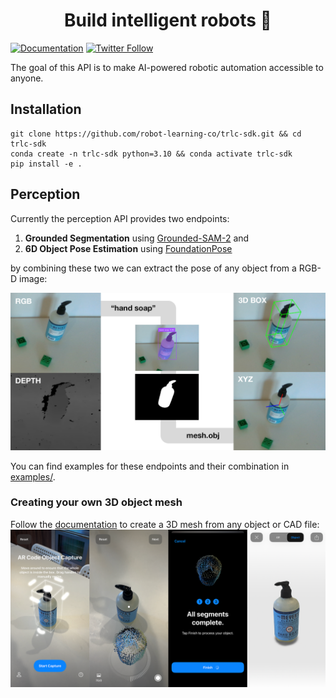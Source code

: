 <h1 align="center">Build intelligent robots 🤖</h1>

[![Documentation](https://img.shields.io/badge/Documentation-📕-blue)](https://docs.robot-learning.co/quickstart)
[![Twitter Follow](https://img.shields.io/twitter/follow/Jannik?style=social)](https://x.com/JannikGrothusen)

The goal of this API is to make AI-powered robotic automation accessible to anyone.

## Installation
```
git clone https://github.com/robot-learning-co/trlc-sdk.git && cd trlc-sdk
conda create -n trlc-sdk python=3.10 && conda activate trlc-sdk
pip install -e .
```

## Perception
Currently the perception API provides two endpoints:

1. **Grounded Segmentation** using [Grounded-SAM-2](https://github.com/IDEA-Research/Grounded-SAM-2) and
2. **6D Object Pose Estimation** using [FoundationPose](https://github.com/NVlabs/FoundationPose)

by combining these two we can extract the pose of any object from a RGB-D image:

<picture>
  <img src="./static/pose_estimation.png"  width="full">
</picture>

You can find examples for these endpoints and their combination in [examples/](examples/).

### Creating your own 3D object mesh
Follow the [documentation](https://docs.robot-learning.co/examples/pose_estimation#creating-a-3d-object-mesh) to create a 3D mesh from any object or CAD file:
<picture>
  <img src="./static/ar_capture.png"  width="full">
</picture>